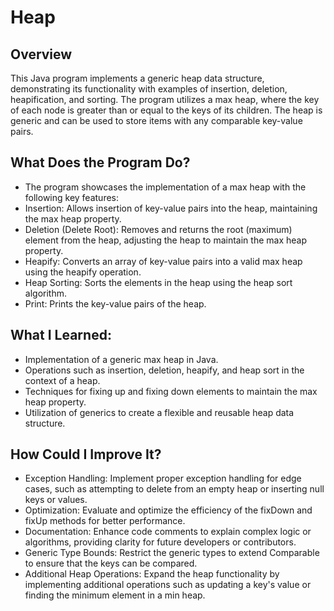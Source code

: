 # Heap

## Overview
This Java program implements a generic heap data structure, demonstrating its functionality with examples of insertion, deletion, heapification, and sorting. The program utilizes a max heap, where the key of each node is greater than or equal to the keys of its children. The heap is generic and can be used to store items with any comparable key-value pairs.

## What Does the Program Do?
- The program showcases the implementation of a max heap with the following key features:
- Insertion: Allows insertion of key-value pairs into the heap, maintaining the max heap property.
- Deletion (Delete Root): Removes and returns the root (maximum) element from the heap, adjusting the heap to maintain the max heap property.
- Heapify: Converts an array of key-value pairs into a valid max heap using the heapify operation.
- Heap Sorting: Sorts the elements in the heap using the heap sort algorithm.
- Print: Prints the key-value pairs of the heap.

## What I Learned:
- Implementation of a generic max heap in Java.
- Operations such as insertion, deletion, heapify, and heap sort in the context of a heap.
- Techniques for fixing up and fixing down elements to maintain the max heap property.
- Utilization of generics to create a flexible and reusable heap data structure.

## How Could I Improve It?
- Exception Handling: Implement proper exception handling for edge cases, such as attempting to delete from an empty heap or inserting null keys or values.
- Optimization: Evaluate and optimize the efficiency of the fixDown and fixUp methods for better performance.
- Documentation: Enhance code comments to explain complex logic or algorithms, providing clarity for future developers or contributors.
- Generic Type Bounds: Restrict the generic types to extend Comparable to ensure that the keys can be compared.
- Additional Heap Operations: Expand the heap functionality by implementing additional operations such as updating a key's value or finding the minimum element in a min heap.
